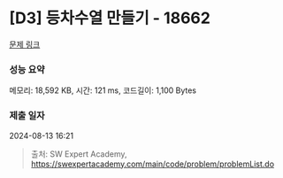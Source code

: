 # [D3] 등차수열 만들기 - 18662 

[문제 링크](https://swexpertacademy.com/main/code/problem/problemDetail.do?contestProbId=AYo-e9EKmGoDFAQI) 

### 성능 요약

메모리: 18,592 KB, 시간: 121 ms, 코드길이: 1,100 Bytes

### 제출 일자

2024-08-13 16:21



> 출처: SW Expert Academy, https://swexpertacademy.com/main/code/problem/problemList.do